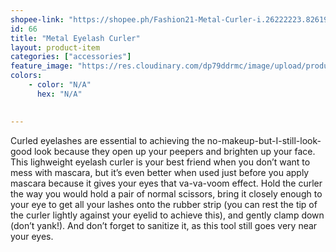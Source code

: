```yaml
---
shopee-link: "https://shopee.ph/Fashion21-Metal-Curler-i.26222223.826193958"
id: 66
title: "Metal Eyelash Curler"
layout: product-item
categories: ["accessories"]
feature_image: "https://res.cloudinary.com/dp79ddrmc/image/upload/products/metalEyelashCurler.jpg"
colors:
    - color: "N/A"
      hex: "N/A"
      

---
```

Curled eyelashes are essential to achieving the no-makeup-but-I-still-look-good look because they open up your peepers and brighten up your face. This lighweight eyelash curler is your best friend when you don’t want to mess with mascara, but it’s even better when used just before you apply mascara because it gives your eyes that va-va-voom effect. Hold the curler the way you would hold a pair of normal scissors, bring it closely enough to your eye to get all your lashes onto the rubber strip (you can rest the tip of the curler lightly against your eyelid to achieve this), and gently clamp down (don’t yank!). And don’t forget to sanitize it, as this tool still goes very near your eyes.
